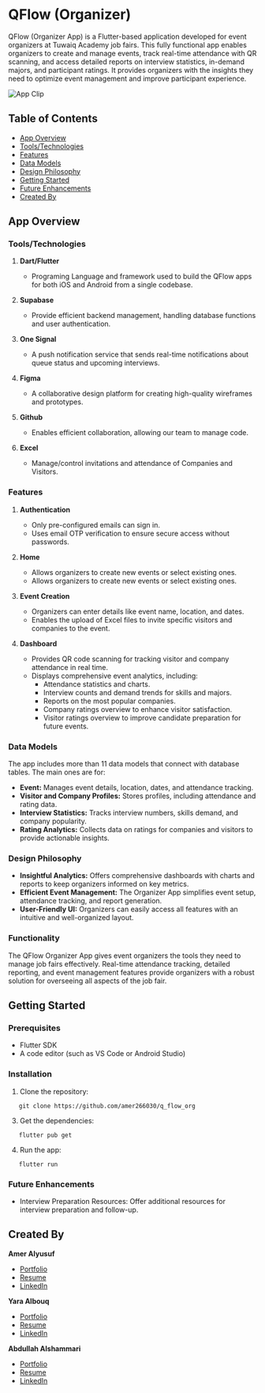 # QFlow (Organizer)

QFlow (Organizer App) is a Flutter-based application developed for event organizers at Tuwaiq Academy job fairs. This fully functional app enables organizers to create and manage events, track real-time attendance with QR scanning, and access detailed reports on interview statistics, in-demand majors, and participant ratings. It provides organizers with the insights they need to optimize event management and improve participant experience.

![App Clip](q_flow_organizer.gif)

## Table of Contents

- [App Overview](#app-overview)
- [Tools/Technologies](#toolstechnologies)
- [Features](#features)
- [Data Models](#data-models)
- [Design Philosophy](#design-philosophy)
- [Getting Started](#getting-started)
- [Future Enhancements](#future-enhancements)
- [Created By](#created-by)

## App Overview

### Tools/Technologies

1. **Dart/Flutter**
   - Programing Language and framework used to build the QFlow apps for both iOS and Android from a single codebase.

2. **Supabase**
   - Provide efficient backend management, handling database functions and user authentication.

3. **One Signal**
   - A push notification service that sends real-time notifications  about queue status and upcoming interviews.

4. **Figma**
   - A collaborative design platform for creating high-quality wireframes and prototypes.

5. **Github**
   - Enables efficient collaboration, allowing our team to manage code.

6. **Excel**
   - Manage/control invitations and attendance of Companies and Visitors.

### Features

1. **Authentication**
   - Only pre-configured emails can sign in.
   - Uses email OTP verification to ensure secure access without passwords.

2. **Home**
   - Allows organizers to create new events or select existing ones.
   - Allows organizers to create new events or select existing ones.
   
3. **Event Creation**
   - Organizers can enter details like event name, location, and dates.
   - Enables the upload of Excel files to invite specific visitors and companies to the event.

4. **Dashboard**
   - Provides QR code scanning for tracking visitor and company attendance in real time.
   - Displays comprehensive event analytics, including:
      - Attendance statistics and charts.
      - Interview counts and demand trends for skills and majors.
      - Reports on the most popular companies.
      - Company ratings overview to enhance visitor satisfaction.
      - Visitor ratings overview to improve candidate preparation for future events.

### Data Models

The app includes more than 11 data models that connect with database tables. The main ones are for:

- **Event:** Manages event details, location, dates, and attendance tracking.
- **Visitor and Company Profiles:** Stores profiles, including attendance and rating data.
- **Interview Statistics:** Tracks interview numbers, skills demand, and company popularity.
- **Rating Analytics:** Collects data on ratings for companies and visitors to provide actionable insights.

### Design Philosophy

- **Insightful Analytics:** Offers comprehensive dashboards with charts and reports to keep organizers informed on key metrics.
- **Efficient Event Management:** The Organizer App simplifies event setup, attendance tracking, and report generation.
- **User-Friendly UI:**  Organizers can easily access all features with an intuitive and well-organized layout.

### Functionality

The QFlow Organizer App gives event organizers the tools they need to manage job fairs effectively. Real-time attendance tracking, detailed reporting, and event management features provide organizers with a robust solution for overseeing all aspects of the job fair.

## Getting Started

### Prerequisites

- Flutter SDK
- A code editor (such as VS Code or Android Studio)

### Installation

1. Clone the repository:

```
   git clone https://github.com/amer266030/q_flow_org
```

3. Get the dependencies:

    
```
   flutter pub get
```

4. Run the app:
    
```
   flutter run
```

### Future Enhancements

* Interview Preparation Resources: Offer additional resources for interview preparation and follow-up.

## Created By

**Amer Alyusuf**
- [Portfolio](https://amer266030.github.io)
- [Resume](https://amer266030.github.io/assets/pdf/Amer_CV.pdf)
- [LinkedIn](https://www.linkedin.com/in/amer-alyusuf)

**Yara Albouq**
- [Portfolio](https://bind.link/@yaraalbouq)
- [Resume](https://drive.google.com/file/d/1H0d1yBl9JCLyyc3Uwz3582EW3uy3U3HE/view?usp=drivesdk)
- [LinkedIn](https://www.linkedin.com/in/yaraalbouq)

**Abdullah Alshammari**
- [Portfolio](https://bind.link/@abdullah-al-shammari)
- [Resume](https://www.dropbox.com/scl/fi/usjo2vcuarjhqaulu226e/Abdullah_Alshammari_CV.pdf?rlkey=k297kmstimne5g017fdm9bdkd&st=jwe6dwpc&dl=0)
- [LinkedIn](https://www.linkedin.com/in/abumukhlef)